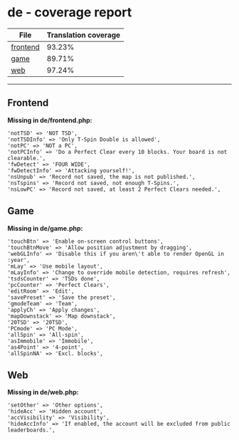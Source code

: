 <link rel="stylesheet" href="style.css">

# de - coverage report

<table>
<thead>
    <tr>
        <th>File</th>
        <th colspan="2">Translation coverage</th>
    </tr>
</thead>
<tbody>
    <tr><td><a href="#">frontend</a></td><td>93.23%</td><td>
        <div class="pb">
            <span class="pb-fill" style="width: 93.23%;"></span>
        </div>
    </td></tr>
    <tr><td><a href="#">game</a></td><td>89.71%</td><td>
        <div class="pb">
            <span class="pb-fill" style="width: 89.71%;"></span>
        </div>
    </td></tr>
    <tr><td><a href="#">web</a></td><td>97.24%</td><td>
        <div class="pb">
            <span class="pb-fill" style="width: 97.24%;"></span>
        </div>
    </td></tr>
</tbody></table>

-----------------------

## Frontend

**Missing in de/frontend.php:**

```
'notTSD' => 'NOT TSD',
'notTSDInfo' => 'Only T-Spin Double is allowed',
'notPC' => 'NOT a PC',
'notPCInfo' => 'Do a Perfect Clear every 10 blocks. Your board is not clearable.',
'fwDetect' => 'FOUR WIDE',
'fwDetectInfo' => 'Attacking yourself!',
'nsUnpub' => 'Record not saved, the map is not published.',
'nsTspins' => 'Record not saved, not enough T-Spins.',
'nsLowPC' => 'Record not saved, at least 2 Perfect Clears needed.',
```

## Game

**Missing in de/game.php:**

```
'touchBtn' => 'Enable on-screen control buttons',
'touchBtnMove' => 'Allow position adjustment by dragging',
'webGLInfo' => 'Disable this if you aren\'t able to render OpenGL in :year',
'mLay' => 'Use mobile layout',
'mLayInfo' => 'Change to override mobile detection, requires refresh',
'tsdsCounter' => 'TSDs done',
'pcCounter' => 'Perfect Clears',
'editRoom' => 'Edit',
'savePreset' => 'Save the preset',
'gmodeTeam' => 'Team',
'applyCh' => 'Apply changes',
'mapDownstack' => 'Map downstack',
'20TSD' => '20TSD',
'PCmode' => 'PC Mode',
'allSpin' => 'All-spin',
'asImmobile' => 'Immobile',
'as4Point' => '4-point',
'allSpinNA' => 'Excl. blocks',
```

## Web

**Missing in de/web.php:**

```
'setOther' => 'Other options',
'hideAcc' => 'Hidden account',
'accVisibility' => 'Visibility',
'hideAccInfo' => 'If enabled, the account will be excluded from public leaderboards.',
```

